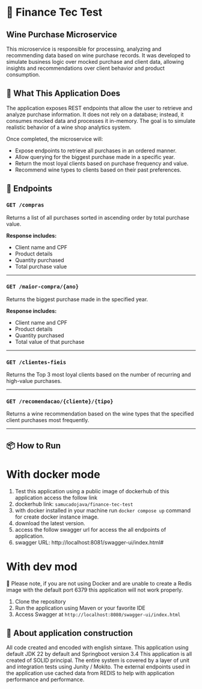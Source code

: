 
# 🛒 Finance Tec Test
## Wine Purchase Microservice

This microservice is responsible for processing, analyzing and recommending data based on wine purchase records. It was developed to simulate business logic over mocked purchase and client data, allowing insights and recommendations over client behavior and product consumption.

## 📌 What This Application Does

The application exposes REST endpoints that allow the user to retrieve and analyze purchase information. It does not rely on a database; instead, it consumes mocked data and processes it in-memory. The goal is to simulate realistic behavior of a wine shop analytics system.

Once completed, the microservice will:

- Expose endpoints to retrieve all purchases in an ordered manner.
- Allow querying for the biggest purchase made in a specific year.
- Return the most loyal clients based on purchase frequency and value.
- Recommend wine types to clients based on their past preferences.

## 🚀 Endpoints

### `GET /compras`
Returns a list of all purchases sorted in ascending order by total purchase value.

**Response includes:**
- Client name and CPF
- Product details
- Quantity purchased
- Total purchase value

---

### `GET /maior-compra/{ano}`
Returns the biggest purchase made in the specified year.

**Response includes:**
- Client name and CPF
- Product details
- Quantity purchased
- Total value of that purchase

---

### `GET /clientes-fieis`
Returns the Top 3 most loyal clients based on the number of recurring and high-value purchases.

---

### `GET /recomendacao/{cliente}/{tipo}`
Returns a wine recommendation based on the wine types that the specified client purchases most frequently.

---

## 📦 How to Run

# With docker mode
1. Test this application using a public image of dockerhub of this application access the follow link
2. dockerhub link: ````samucadojava/finance-tec-test````
3. with docker installed in your machine run `````docker compose up````` command for create docker instance image.
4. download the latest version.
5. access the follow swagger url for access the all endpoints of application.
6. swagger URL: http://localhost:8081/swagger-ui/index.html#

# With dev mod
🚨
Please note, if you are not using Docker and are unable to create a Redis image with the default port 6379
this application will not work properly.

1. Clone the repository
2. Run the application using Maven or your favorite IDE
3. Access Swagger at `http://localhost:8080/swagger-ui/index.html`

## 📌 About application construction
All code created and encoded with english sintaxe.
This application using default JDK 22 by default and Springboot version 3.4
This application is all created of SOLID principal.
The entire system is covered by a layer of unit and integration tests using Junity / Mokito.
The external endpoints used in the application use cached data from REDIS to help with application performance and performance.

